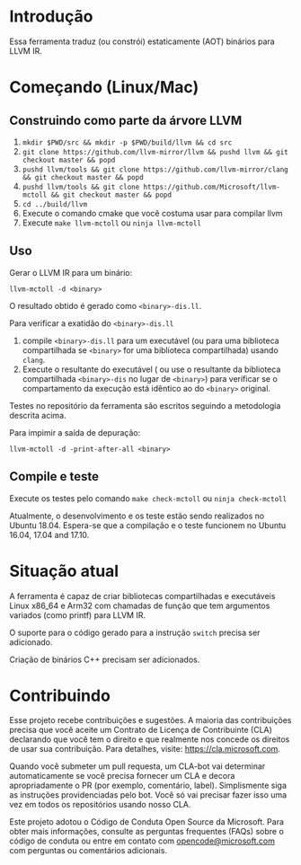 # Introdução
Essa ferramenta traduz (ou constrói) estaticamente (AOT) binários para LLVM IR.

# Começando (Linux/Mac)
## Construindo como parte da árvore LLVM

1.  `mkdir $PWD/src && mkdir -p $PWD/build/llvm && cd src`
2.  `git clone https://github.com/llvm-mirror/llvm && pushd llvm && git checkout master && popd`
3.  `pushd llvm/tools && git clone https://github.com/llvm-mirror/clang && git checkout master && popd`
4.  `pushd llvm/tools && git clone https://github.com/Microsoft/llvm-mctoll && git checkout master && popd`
7.  `cd ../build/llvm`
7.  Execute o comando cmake que você costuma usar para compilar llvm
8.  Execute `make llvm-mctoll` ou `ninja llvm-mctoll`

## Uso

Gerar o LLVM IR para um binário:

`llvm-mctoll -d <binary>`

O resultado obtido é gerado como `<binary>-dis.ll`.

Para verificar a exatidão do `<binary>-dis.ll`
1. compile `<binary>-dis.ll` para um executável (ou para uma biblioteca compartilhada se `<binary>` for uma biblioteca compartilhada) usando `clang`.
2. Execute o  resultante do executável ( ou use o resultante da biblioteca compartilhada `<binary>-dis` no lugar de `<binary>`) para verificar se o compartamento da execução está idêntico ao do `<binary>` original.

Testes no repositório da ferramenta são escritos seguindo a metodologia descrita acima.

Para impimir a saída de depuração:

`llvm-mctoll -d -print-after-all <binary>`

## Compile e teste

Execute os testes pelo comando `make check-mctoll` ou `ninja check-mctoll`

Atualmente, o desenvolvimento e os teste estão sendo realizados no Ubuntu 18.04. Espera-se que a compilação e o teste funcionem no Ubuntu 16.04, 17.04 and 17.10.

# Situação atual

A ferramenta é capaz de criar bibliotecas compartilhadas e executáveis Linux x86_64 e Arm32 com chamadas de função que tem argumentos variados (como printf) para LLVM IR.

O suporte para o código gerado para a instrução `switch` precisa ser adicionado.

Criação de binários C++ precisam ser adicionados. 

# Contribuindo

Esse projeto recebe contribuições e sugestões. A maioria das contribuições precisa que você aceite um Contrato de Licença de Contribuinte (CLA) declarando que você tem o direito e que realmente nos concede os direitos de usar sua contribuição. Para detalhes, visite: https://cla.microsoft.com.

Quando você submeter um pull requesta, um CLA-bot vai determinar automaticamente se você precisa fornecer um CLA e decora apropriadamente o PR (por exemplo, comentário, label). Simplismente siga as instruções providenciadas pelo bot. Você só vai precisar fazer isso uma vez em todos os repositórios usando nosso CLA.

Este projeto adotou o Código de Conduta Open Source da Microsoft. Para obter mais informações, consulte as perguntas frequentes (FAQs) sobre o código de conduta ou entre em contato com opencode@microsoft.com com perguntas ou comentários adicionais.
